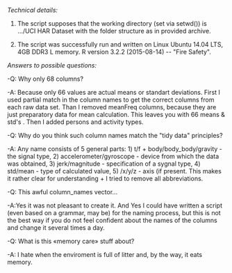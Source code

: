 
*Technical details:*

1. The script supposes that the working directory (set via setwd()) is  …/UCI HAR Dataset with the folder structure as in provided archive.

2. The script was successfully run and written on Linux Ubuntu 14.04 LTS, 4GB DDR3 L memory. R version 3.2.2 (2015-08-14) -- "Fire Safety".

*Answers to possible questions:*

-Q: Why only 68 columns?

-A: Because only 66 values are actual means or standart deviations. First I used partial match in the column names to get the correct columns from each raw data set. Than I removed meanFreq columns, because they are just preparatory data for mean calculation. This leaves you with 66 means & std's . Then I added persons and activity types.


-Q: Why do you think such column names match the "tidy data" principles?

-A: Any name consists of 5 general parts: 1) t/f + body/body_body/gravity - the signal type, 2) accelerometer/gyroscope - device from which the data was obtained, 3) jerk/magnitude - specification of a sygnal type, 4) std/mean - type of calculated value, 5) /x/y/z - axis (if present. This makes it rather clear for understanding + I tried to remove all abbreviations.


-Q: This awful column_names vector...

-A:Yes it was not pleasant to create it. And Yes I could have written a script (even based on a grammar, may be) for the naming process, but this is not the best way if you do not feel confident about the names of the columns and change it several times a day. 


-Q: What is this «memory care» stuff about?

-A: I hate when the enviroment is full of litter and, by the way, it eats memory.

